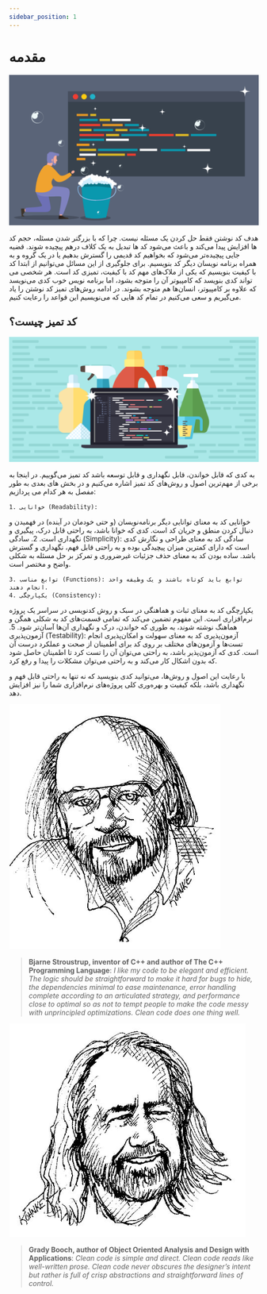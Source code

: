 ```yaml
---
sidebar_position: 1
---
```


# مقدمه

![intro image](Images/intro.png)

هدف کد نوشتن فقط حل کردن یک مسئله نیست. چرا که با بزرگتر شدن مسئله، حجم کد ها افزایش پیدا می­‌کند و باعث می­‌شود کد ها تبدیل به یک کلاف درهم پیچیده شوند. قضیه جایی پیچیده­‌تر می­‌شود که بخواهیم کد قدیمی را گسترش بدهیم یا در یک گروه و به همراه برنامه نویسان دیگر کد بنویسیم.
برای جلوگیری از این مسائل می­‌توانیم از ابتدا کد با کیفیت بنویسیم که یکی از ملاک‌­های مهم کد با کیفیت، تمیزی کد است.
هر شخصی می­‌تواند کدی بنویسد که کامپیوتر آن را متوجه بشود، اما برنامه نویس خوب کدی می­‌نویسد که علاوه بر کامپیوتر، انسان­‌ها هم متوجه بشوند.
در ادامه روش­‌های تمیز کد نوشتن را یاد می­‌گیریم و سعی می­‌کنیم در تمام کد هایی که می­‌نویسیم این قواعد را رعایت کنیم.

## کد تمیز چیست؟

![](Images/clean.png)

به کدی که قابل خواندن، قابل نگهداری و قابل توسعه باشد کد تمیز می‌گوییم. در اینجا به برخی از مهم‌ترین اصول و روش‌های کد تمیز اشاره می‌کنیم و در بخش های بعدی به طور مفصل به هر کدام می پردازیم:

    1. خوانایی (Readability):
خوانایی کد به معنای توانایی دیگر برنامه‌نویسان (و حتی خودمان در آینده) در فهمیدن و دنبال کردن منطق و جریان کد است. کدی که خوانا باشد، به راحتی قابل درک، پیگیری و نگهداری است.
    2. سادگی (Simplicity):
سادگی کد به معنای طراحی و نگارش کدی است که دارای کمترین میزان پیچیدگی بوده و به راحتی قابل فهم، نگهداری و گسترش باشد. ساده بودن کد به معنای حذف جزئیات غیرضروری و تمرکز بر حل مسئله به شکلی واضح و مختصر است.

    3. توابع مناسب (Functions): توابع باید کوتاه باشند و یک وظیفه واحد انجام دهند.
    4. یکپارچگی (Consistency):
یکپارچگی کد به معنای ثبات و هماهنگی در سبک و روش کدنویسی در سراسر یک پروژه نرم‌افزاری است. این مفهوم تضمین می‌کند که تمامی قسمت‌های کد به شکلی همگن و هماهنگ نوشته شوند، به طوری که خواندن، درک و نگهداری آن‌ها آسان‌تر شود.
    5. آزمون‌پذیری (Testability):
آزمون‌پذیری کد به معنای سهولت و امکان‌پذیری انجام تست‌ها و آزمون‌های مختلف بر روی کد برای اطمینان از صحت و عملکرد درست آن است. کدی که آزمون‌پذیر باشد، به راحتی می‌توان آن را تست کرد تا اطمینان حاصل شود که بدون اشکال کار می‌کند و به راحتی می‌توان مشکلات را پیدا و رفع کرد.


با رعایت این اصول و روش‌ها، می‌توانید کدی بنویسید که نه تنها به راحتی قابل فهم و نگهداری باشد، بلکه کیفیت و بهره‌وری کلی پروژه‌های نرم‌افزاری شما را نیز افزایش دهد.

![](Images/Bjarne%20Stroustrup.JPG)

> **Bjarne Stroustrup, inventor of C++ and author of The C++ Programming Language**: *I like my code to be elegant and efficient. The logic should be straightforward to make it hard for bugs to hide, the dependencies minimal to ease maintenance, error handling complete according to an articulated strategy, and performance
close to optimal so as not to tempt people to make the code messy with unprincipled optimizations. Clean code does one thing well.*

![](Images/Grady%20Booch.JPG)

> **Grady Booch, author of Object Oriented Analysis and Design with Applications**: *Clean code is simple and direct. Clean code reads like well-written prose. Clean code never obscures the designer’s intent but rather is full of crisp abstractions and straightforward lines of control.*

